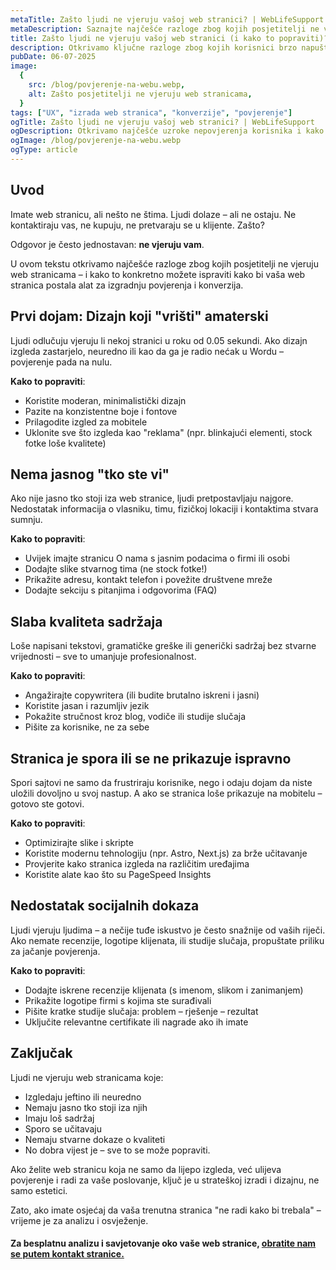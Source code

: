 ```yaml
---
metaTitle: Zašto ljudi ne vjeruju vašoj web stranici? | WebLifeSupport
metaDescription: Saznajte najčešće razloge zbog kojih posjetitelji ne vjeruju vašoj web stranici – i kako to možete popraviti.
title: Zašto ljudi ne vjeruju vašoj web stranici (i kako to popraviti)?
description: Otkrivamo ključne razloge zbog kojih korisnici brzo napuštaju web stranice – i što možete učiniti da povećate povjerenje i konverzije.
pubDate: 06-07-2025
image:
  {
    src: /blog/povjerenje-na-webu.webp,
    alt: Zašto posjetitelji ne vjeruju web stranicama,
  }
tags: ["UX", "izrada web stranica", "konverzije", "povjerenje"]
ogTitle: Zašto ljudi ne vjeruju vašoj web stranici? | WebLifeSupport
ogDescription: Otkrivamo najčešće uzroke nepovjerenja korisnika i kako ih riješiti kroz dizajn, sadržaj i performanse.
ogImage: /blog/povjerenje-na-webu.webp
ogType: article
---
```


## Uvod

Imate web stranicu, ali nešto ne štima. Ljudi dolaze – ali ne ostaju. Ne kontaktiraju vas, ne kupuju, ne pretvaraju se u klijente. Zašto?

Odgovor je često jednostavan: **ne vjeruju vam**.

U ovom tekstu otkrivamo najčešće razloge zbog kojih posjetitelji ne vjeruju web stranicama – i kako to konkretno možete ispraviti kako bi vaša web stranica postala alat za izgradnju povjerenja i konverzija.

## Prvi dojam: Dizajn koji "vrišti" amaterski

Ljudi odlučuju vjeruju li nekoj stranici u roku od 0.05 sekundi. Ako dizajn izgleda zastarjelo, neuredno ili kao da ga je radio nećak u Wordu – povjerenje pada na nulu.

**Kako to popraviti**:

- Koristite moderan, minimalistički dizajn
- Pazite na konzistentne boje i fontove
- Prilagodite izgled za mobitele
- Uklonite sve što izgleda kao "reklama" (npr. blinkajući elementi, stock fotke loše kvalitete)

## Nema jasnog "tko ste vi"

Ako nije jasno tko stoji iza web stranice, ljudi pretpostavljaju najgore. Nedostatak informacija o vlasniku, timu, fizičkoj lokaciji i kontaktima stvara sumnju.

**Kako to popraviti**:

- Uvijek imajte stranicu O nama s jasnim podacima o firmi ili osobi
- Dodajte slike stvarnog tima (ne stock fotke!)
- Prikažite adresu, kontakt telefon i povežite društvene mreže
- Dodajte sekciju s pitanjima i odgovorima (FAQ)

## Slaba kvaliteta sadržaja

Loše napisani tekstovi, gramatičke greške ili generički sadržaj bez stvarne vrijednosti – sve to umanjuje profesionalnost.

**Kako to popraviti**:

- Angažirajte copywritera (ili budite brutalno iskreni i jasni)
- Koristite jasan i razumljiv jezik
- Pokažite stručnost kroz blog, vodiče ili studije slučaja
- Pišite za korisnike, ne za sebe

## Stranica je spora ili se ne prikazuje ispravno

Spori sajtovi ne samo da frustriraju korisnike, nego i odaju dojam da niste uložili dovoljno u svoj nastup. A ako se stranica loše prikazuje na mobitelu – gotovo ste gotovi.

**Kako to popraviti**:

- Optimizirajte slike i skripte
- Koristite modernu tehnologiju (npr. Astro, Next.js) za brže učitavanje
- Provjerite kako stranica izgleda na različitim uređajima
- Koristite alate kao što su PageSpeed Insights

## Nedostatak socijalnih dokaza

Ljudi vjeruju ljudima – a nečije tuđe iskustvo je često snažnije od vaših riječi. Ako nemate recenzije, logotipe klijenata, ili studije slučaja, propuštate priliku za jačanje povjerenja.

**Kako to popraviti**:

- Dodajte iskrene recenzije klijenata (s imenom, slikom i zanimanjem)
- Prikažite logotipe firmi s kojima ste surađivali
- Pišite kratke studije slučaja: problem – rješenje – rezultat
- Uključite relevantne certifikate ili nagrade ako ih imate

## Zaključak

Ljudi ne vjeruju web stranicama koje:

- Izgledaju jeftino ili neuredno
- Nemaju jasno tko stoji iza njih
- Imaju loš sadržaj
- Sporo se učitavaju
- Nemaju stvarne dokaze o kvaliteti
- No dobra vijest je – sve to se može popraviti.

Ako želite web stranicu koja ne samo da lijepo izgleda, već ulijeva povjerenje i radi za vaše poslovanje, ključ je u strateškoj izradi i dizajnu, ne samo estetici.

Zato, ako imate osjećaj da vaša trenutna stranica "ne radi kako bi trebala" – vrijeme je za analizu i osvježenje.

#### Za besplatnu analizu i savjetovanje oko vaše web stranice, [obratite nam se putem kontakt stranice.](/kontakt-weblifesupport)
